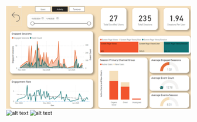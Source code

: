 
![alt text](https://github.com/tibr39/marketing_webstie_dashboard/blob/main/image.png) 
![alt text]((https://github.com/tibr39/marketing_webstie_dashboard/blob/main/2.png)) 
![alt text]((https://github.com/tibr39/marketing_webstie_dashboard/blob/main/3.png))
